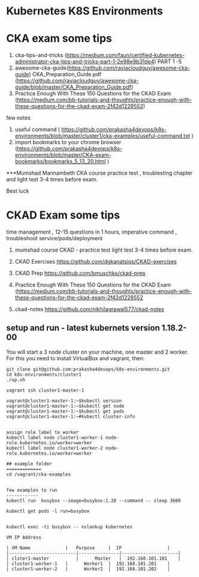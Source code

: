 # Kubernetes K8S  Environments


# CKA exam some tips
1) cka-tips-and-tricks (https://medium.com/faun/certified-kubernetes-administrator-cka-tips-and-tricks-part-1-2e98e9b31de4)
PART 1 -5
2) awesome-cka-guide(https://github.com/raviacloudguy/awesome-cka-guide)
CKA_Preparation_Guide.pdf (https://github.com/raviacloudguy/awesome-cka-guide/blob/master/CKA_Preparation_Guide.pdf)
3) Practice Enough With These 150 Questions for the CKAD Exam (https://medium.com/bb-tutorials-and-thoughts/practice-enough-with-these-questions-for-the-ckad-exam-2f42d1228552)

few notes 
1) useful command ( https://github.com/prakasha4devops/k8s-environments/blob/master/cluster1/cka-examples/useful-command.txt )
2) import bookmarks to your chrome browser (https://github.com/prakasha4devops/k8s-environments/blob/master/CKA-exam-bookmarks/bookmarks_5_13_20.html )

***Mumshad Mannambeth CKA course practice test , troublesting chapter and light test 3-4 times before exam. 

Best luck 

# CKAD Exam some tips
 
 time management , 12-15 questions in 1 hours, imperative command , troubleshoot service/pods/deployment
 
1) mumshad course CKAD  - practice test  light test 3-4 times before exam. 

2) CKAD Exercises
 https://github.com/dgkanatsios/CKAD-exercises
3) CKAD Prep
https://github.com/bmuschko/ckad-prep
4) Practice Enough With These 150 Questions for the CKAD Exam (https://medium.com/bb-tutorials-and-thoughts/practice-enough-with-these-questions-for-the-ckad-exam-2f42d1228552
5) ckad-notes
https://github.com/nikhilagrawal577/ckad-notes

## setup and run - latest kubernets version 1.18.2-00 
You will start a 3 node cluster on your machine, one master and 2 worker. For this you need to install VirtualBox and vagrant, then:


```
git clone git@github.com:prakasha4devops/k8s-environments.git
cd k8s-environments/cluster1
./up.sh

vagrant ssh cluster1-master-1

vagrant@cluster1-master-1:~$kubectl version
vagrant@cluster1-master-1:~$kubectl get node
vagrant@cluster1-master-1:~$kubectl get pods
vagrant@cluster1-master-1:~#kubectl cluster-info


assign role label to worker
kubectl label node cluster1-worker-1 node-role.kubernetes.io/worker=worker
kubectl label node cluster1-worker-2 node-role.kubernetes.io/worker=worker

## example folder
=============
cd /vagrant/cka-examples


few examples to run
------------
kubectl run  busybox --image=busybox:1.28 --command -- sleep 3600

kubectl get pods -l run=busybox


kubectl exec -ti busybox -- nslookup kubernetes

VM IP Address

| VM Name	          |   Purpose	  |  IP	                | 
|-------------------------|---------------|---------------------| 
| clster1-master          | 	 Master	  |  192.168.101.101	| 
| cluster1-worker-1	  | 	 Worker1  |  192.168.101.201    | 
| cluster1-worker-2	  |      Worker2  |  192.168.101.202    | 

  

```



